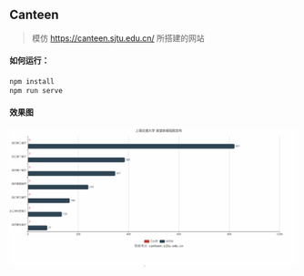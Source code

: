 ## Canteen
> 模仿 https://canteen.sjtu.edu.cn/ 所搭建的网站

#### 如何运行：
```
npm install
npm run serve
```

#### 效果图

<img src="./img/demo.gif" width="600px">

